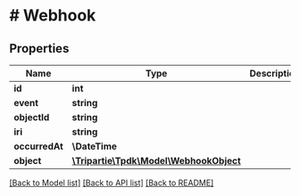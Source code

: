 # # Webhook

## Properties

Name | Type | Description | Notes
------------ | ------------- | ------------- | -------------
**id** | **int** |  | [optional]
**event** | **string** |  | [optional]
**objectId** | **string** |  | [optional]
**iri** | **string** |  | [optional]
**occurredAt** | **\DateTime** |  | [optional]
**object** | [**\Tripartie\Tpdk\Model\WebhookObject**](WebhookObject.md) |  | [optional]

[[Back to Model list]](../../README.md#models) [[Back to API list]](../../README.md#endpoints) [[Back to README]](../../README.md)
